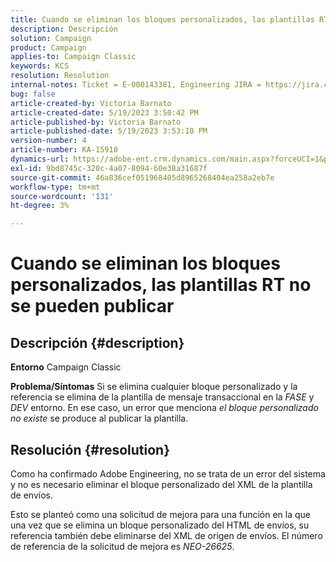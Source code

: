 ```yaml
---
title: Cuando se eliminan los bloques personalizados, las plantillas RT no se pueden publicar
description: Descripción
solution: Campaign
product: Campaign
applies-to: Campaign Classic
keywords: KCS
resolution: Resolution
internal-notes: Ticket = E-000143381, Engineering JIRA = https://jira.corp.adobe.com/browse/NEO-26451 , Enhancement = https://jira.corp.adobe.com/browse/NEO-26451
bug: false
article-created-by: Victoria Barnato
article-created-date: 5/19/2023 3:50:42 PM
article-published-by: Victoria Barnato
article-published-date: 5/19/2023 3:53:10 PM
version-number: 4
article-number: KA-15910
dynamics-url: https://adobe-ent.crm.dynamics.com/main.aspx?forceUCI=1&pagetype=entityrecord&etn=knowledgearticle&id=fb24c1e2-5cf6-ed11-8848-6045bd0065b6
exl-id: 9bd8745c-320c-4a07-8094-60e38a31687f
source-git-commit: 46a836cef051968405d8965268404ea258a2eb7e
workflow-type: tm+mt
source-wordcount: '131'
ht-degree: 3%

---
```


# Cuando se eliminan los bloques personalizados, las plantillas RT no se pueden publicar

## Descripción {#description}

<b>Entorno</b>
Campaign Classic


<b>Problema/Síntomas</b>
Si se elimina cualquier bloque personalizado y la referencia se elimina de la plantilla de mensaje transaccional en la *FASE* y *DEV* entorno. En ese caso, un error que menciona *el bloque personalizado no existe* se produce al publicar la plantilla.


## Resolución {#resolution}


Como ha confirmado Adobe Engineering, no se trata de un error del sistema y no es necesario eliminar el bloque personalizado del XML de la plantilla de envíos.

Esto se planteó como una solicitud de mejora para una función en la que una vez que se elimina un bloque personalizado del HTML de envíos, su referencia también debe eliminarse del XML de origen de envíos. El número de referencia de la solicitud de mejora es *NEO-26625*.
